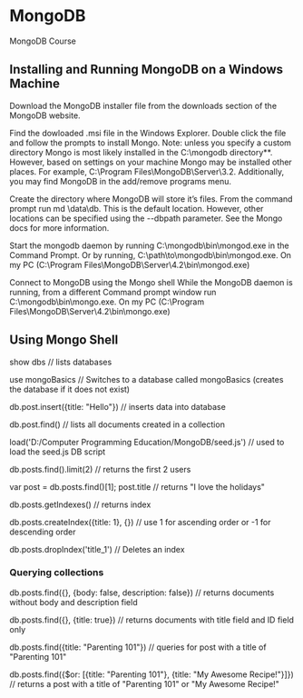 # MongoDB
MongoDB Course

## Installing and Running MongoDB on a Windows Machine
Download the MongoDB installer file from the downloads section of the MongoDB website.

Find the dowloaded .msi file in the Windows Explorer. Double click the file and follow the prompts to install Mongo. Note: unless you specify a custom directory Mongo is most likely installed in the C:\mongodb directory**. However, based on settings on your machine Mongo may be installed other places. For example, C:\Program Files\MongoDB\Server\3.2. Additionally, you may find MongoDB in the add/remove programs menu.

Create the directory where MongoDB will store it’s files. From the command prompt run md \data\db. This is the default location. However, other locations can be specified using the --dbpath parameter. See the Mongo docs for more information.

Start the mongodb daemon by running C:\mongodb\bin\mongod.exe in the Command Prompt. Or by running, C:\path\to\mongodb\bin\mongod.exe. On my PC (C:\Program Files\MongoDB\Server\4.2\bin\mongod.exe)

Connect to MongoDB using the Mongo shell While the MongoDB daemon is running, from a different Command prompt window run C:\mongodb\bin\mongo.exe. On my PC (C:\Program Files\MongoDB\Server\4.2\bin\mongo.exe)

## Using Mongo Shell
show dbs    // lists databases

use mongoBasics     // Switches to a database called mongoBasics (creates the database if it does not exist)

 db.post.insert({title: "Hello"})   // inserts data into database

 db.post.find()     // lists all documents created in a collection

 load('D:/Computer Programming Education/MongoDB/seed.js')  // used to load the seed.js DB script

 db.posts.find().limit(2)   // returns the first 2 users

 var post = db.posts.find()[1];
 post.title     // returns "I love the holidays"

 db.posts.getIndexes()      // returns index

db.posts.createIndex({title: 1}, {})    // use 1 for ascending order or -1 for descending order


 db.posts.dropIndex('title_1')      // Deletes an index

### Querying collections
 db.posts.find({}, {body: false, description: false})    // returns documents without body and description field

 db.posts.find({}, {title: true})   // returns documents with title field and ID field only

 db.posts.find({title: "Parenting 101"})    // queries for post with a title of "Parenting 101"

 db.posts.find({$or: [{title: "Parenting 101"}, {title: "My Awesome Recipe!"}]})    // returns a post with a title of "Parenting 101" or "My Awesome Recipe!"